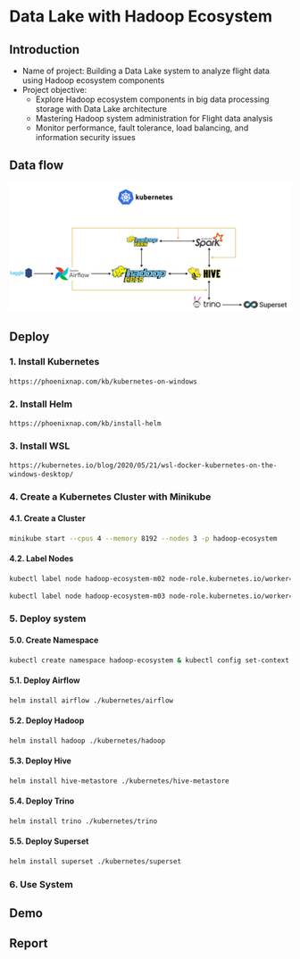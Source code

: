# Data Lake with Hadoop Ecosystem

## Introduction
<ul>
  <li>Name of project: Building a Data Lake system to analyze flight data using Hadoop ecosystem components</li>
  <li>Project objective:
    <ul>
      <li>Explore Hadoop ecosystem components in big data processing storage with Data Lake architecture</li>
      <li>Mastering Hadoop system administration for Flight data analysis</li>
      <li>Monitor performance, fault tolerance, load balancing, and information security issues</li>
    </ul>
  </li>
</ul>

## Data flow
  <img src="https://github.com/Tran-Ngoc-Bao/Hadoop_Ecosystem/blob/master/pictures/system.png">

## Deploy
### 1. Install Kubernetes
```
https://phoenixnap.com/kb/kubernetes-on-windows
```

### 2. Install Helm
```
https://phoenixnap.com/kb/install-helm
```

### 3. Install WSL
```
https://kubernetes.io/blog/2020/05/21/wsl-docker-kubernetes-on-the-windows-desktop/
```

### 4. Create a Kubernetes Cluster with Minikube
#### 4.1. Create a Cluster
```sh
minikube start --cpus 4 --memory 8192 --nodes 3 -p hadoop-ecosystem
```

#### 4.2. Label Nodes
```sh
kubectl label node hadoop-ecosystem-m02 node-role.kubernetes.io/worker=worker & kubectl label nodes hadoop-ecosystem-m02 role=worker
```
```sh
kubectl label node hadoop-ecosystem-m03 node-role.kubernetes.io/worker=worker & kubectl label nodes hadoop-ecosystem-m03 role=worker
```

### 5. Deploy system
#### 5.0. Create Namespace
```sh
kubectl create namespace hadoop-ecosystem & kubectl config set-context --current --namespace=hadoop-ecosystem
```

#### 5.1. Deploy Airflow
```sh
helm install airflow ./kubernetes/airflow
```

#### 5.2. Deploy Hadoop
```sh
helm install hadoop ./kubernetes/hadoop
```

#### 5.3. Deploy Hive
```sh
helm install hive-metastore ./kubernetes/hive-metastore
```

#### 5.4. Deploy Trino
```sh
helm install trino ./kubernetes/trino
```

#### 5.5. Deploy Superset
```sh
helm install superset ./kubernetes/superset
```

### 6. Use System


## Demo

## Report
